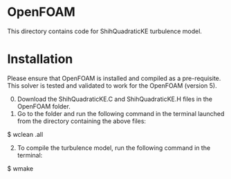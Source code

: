 # OpenFOAM
This directory contains code for ShihQuadraticKE turbulence model.

# Installation
Please ensure that OpenFOAM  is installed and compiled as a pre-requisite.
This solver is tested and validated to work for the OpenFOAM (version 5).

0. Download the ShihQuadraticKE.C and ShihQuadraticKE.H files in the OpenFOAM folder.
1. Go to the folder and run the following command in the terminal launched from the directory containing the above files:

$ wclean .all

2. To compile the turbulence model, run the following command in the terminal:

$ wmake 
